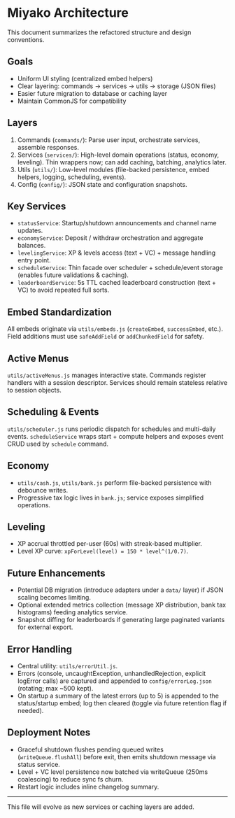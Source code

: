 # Miyako Architecture

This document summarizes the refactored structure and design conventions.

## Goals
- Uniform UI styling (centralized embed helpers)
- Clear layering: commands -> services -> utils -> storage (JSON files)
- Easier future migration to database or caching layer
- Maintain CommonJS for compatibility

## Layers
1. Commands (`commands/`): Parse user input, orchestrate services, assemble responses.
2. Services (`services/`): High-level domain operations (status, economy, leveling). Thin wrappers now; can add caching, batching, analytics later.
3. Utils (`utils/`): Low-level modules (file-backed persistence, embed helpers, logging, scheduling, events).
4. Config (`config/`): JSON state and configuration snapshots.

## Key Services
- `statusService`: Startup/shutdown announcements and channel name updates.
- `economyService`: Deposit / withdraw orchestration and aggregate balances.
- `levelingService`: XP & levels access (text + VC) + message handling entry point.
- `scheduleService`: Thin facade over scheduler + schedule/event storage (enables future validations & caching).
- `leaderboardService`: 5s TTL cached leaderboard construction (text + VC) to avoid repeated full sorts.

## Embed Standardization
All embeds originate via `utils/embeds.js` (`createEmbed`, `successEmbed`, etc.). Field additions must use `safeAddField` or `addChunkedField` for safety.

## Active Menus
`utils/activeMenus.js` manages interactive state. Commands register handlers with a session descriptor. Services should remain stateless relative to session objects.

## Scheduling & Events
`utils/scheduler.js` runs periodic dispatch for schedules and multi-daily events. `scheduleService` wraps start + compute helpers and exposes event CRUD used by `schedule` command.

## Economy
- `utils/cash.js`, `utils/bank.js` perform file-backed persistence with debounce writes.
- Progressive tax logic lives in `bank.js`; service exposes simplified operations.

## Leveling
- XP accrual throttled per-user (60s) with streak-based multiplier.
- Level XP curve: `xpForLevel(level) = 150 * level^(1/0.7)`.

## Future Enhancements
- Potential DB migration (introduce adapters under a `data/` layer) if JSON scaling becomes limiting.
- Optional extended metrics collection (message XP distribution, bank tax histograms) feeding analytics service.
- Snapshot diffing for leaderboards if generating large paginated variants for external export.

## Error Handling
- Central utility: `utils/errorUtil.js`.
- Errors (console, uncaughtException, unhandledRejection, explicit logError calls) are captured and appended to `config/errorLog.json` (rotating; max ~500 kept).
- On startup a summary of the latest errors (up to 5) is appended to the status/startup embed; log then cleared (toggle via future retention flag if needed).

## Deployment Notes
- Graceful shutdown flushes pending queued writes (`writeQueue.flushAll`) before exit, then emits shutdown message via status service.
- Level + VC level persistence now batched via writeQueue (250ms coalescing) to reduce sync fs churn.
- Restart logic includes inline changelog summary.

---
This file will evolve as new services or caching layers are added.

